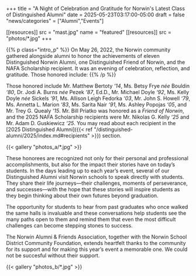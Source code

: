 +++
title = "A Night of Celebration and Gratitude for Norwin's Latest Class of Distinguished Alumni"
date    = 2025-05-23T03:17:00-05:00
draft   = false
"news/categories" = ["Alumni","Events"]

[[resources]]
  src  = "mast.jpg"
  name = "featured"
[[resources]]
  src  = "photos/*.jpg"
+++

{{% p class="intro_p" %}}
On May 26, 2022, the Norwin community gathered alongside alumni to honor the achievements of eleven Distinguished Norwin Alumni, one Distinguished Friend of Norwin, and the NAFA Scholarship recipient. It was an evening of celebration, reflection, and gratitude. Those honored include:
{{% /p %}}

Those honored include Mr. Matthew Bertoty *‘14*, Ms. Betsy Frye *née* Bouldin *‘80*, Dr. Jodi A. Burns *née* Pezek *‘87*, Ed.D., Mr. Michael Doyle *‘92*, Ms. Kelly Doyle *née* Sickels *‘91*, Ms. Allison Leigh Fedorka *‘03*, Mr. John S. Howell *‘79*, Ms. Annetta L. Marion *‘83*, Ms. Sarita Nair *‘91*, Ms. Ashley Popojas *‘05*, and Mr. Trey G. Quealy *‘15*. Mr. Bill Priatko was honored as a *Friend of Norwin*, and the 2025 NAFA Scholarship recipients were  Mr. Nikolas G. Kelly *‘25* and Mr. Adam D. Guskiewicz *‘25*. You may read about each recipient in the [2025 Distinguished Alumni]({{< ref "/distinguished-alumni/2025/index.md#recipients" >}}) section.

{{< gallery "photos_a/*.jpg" >}}

These honorees are recognized not only for their personal and professional accomplishments, but also for the impact their stories have on today’s students. In the days leading up to each year’s event, several of our Distinguished Alumni visit Norwin schools to speak directly with students. They share their life journeys—their challenges, moments of perseverance, and successes—with the hope that these stories will inspire students as they begin thinking about their own futures beyond graduation.

The opportunity for students to hear from past graduates who once walked the same halls is invaluable and these conversations help students see the many paths open to them and remind them that even the most difficult challenges can become stepping stones to success. 

The Norwin Alumni & Friends Association, together with the Norwin School District Community Foundation, extends heartfelt thanks to the community for its support and for making this year’s event a memorable one. We could not be succesful without their support.

{{< gallery "photos_b/*.jpg" >}}
